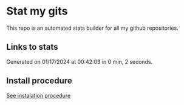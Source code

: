 # Stat my gits

This repo is an automated stats builder for all my github repositories.

## Links to stats


Generated on 01/17/2024 at 00:42:03 in 0 min, 2 seconds.

## Install procedure

[See instalation procedure](./src/install.md)
